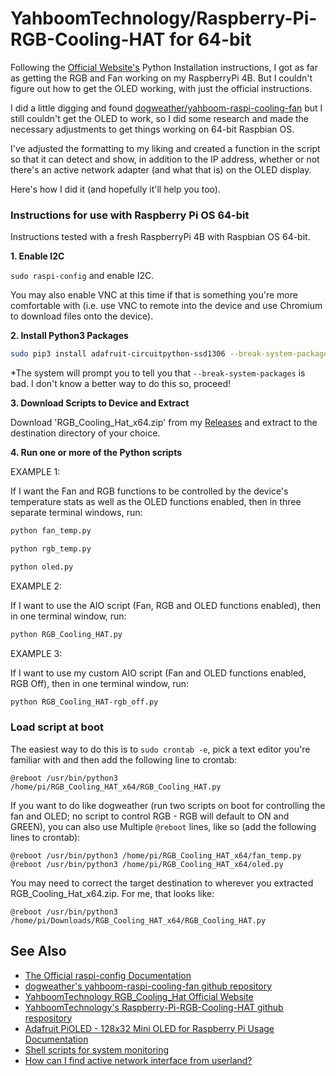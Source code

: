 # YahboomTechnology/Raspberry-Pi-RGB-Cooling-HAT for 64-bit

Following the [Official Website's](http://www.yahboom.net/study/RGB_Cooling_HAT) Python Installation instructions, I got as far as getting the RGB and Fan working on my RaspberryPi 4B. But I couldn't figure out how to get the OLED working, with just the official instructions. 

I did a little digging and found [dogweather/yahboom-raspi-cooling-fan](https://github.com/dogweather/yahboom-raspi-cooling-fan) but I still couldn't get the OLED to work, so I did some research and made the necessary adjustments to get things working on 64-bit Raspbian OS.

I've adjusted the formatting to my liking and created a function in the script so that it can detect and show, in addition to the IP address, whether or not there's an active network adapter (and what that is) on the OLED display.

Here's how I did it (and hopefully it'll help you too).

### Instructions for use with Raspberry Pi OS 64-bit
Instructions tested with a fresh RaspberryPi 4B with Raspbian OS 64-bit.

**1. Enable I2C**

`sudo raspi-config` and enable I2C. 

You may also enable VNC at this time if that is something you're more comfortable with (i.e. use VNC to remote into the device and use Chromium to download files onto the device).

**2. Install Python3 Packages**

```bash
sudo pip3 install adafruit-circuitpython-ssd1306 --break-system-packages
```
*The system will prompt you to tell you that `--break-system-packages` is bad. I don't know a better way to do this so, proceed!

**3. Download Scripts to Device and Extract**

Download 'RGB_Cooling_Hat_x64.zip' from my [Releases](https://github.com/dotzeno/yahboom-raspi-cooling-fan/releases/download/v0.1/RGB_Cooling_HAT_x64.zip) and extract to the destination directory of your choice.

**4. Run one or more of the Python scripts**

EXAMPLE 1:

If I want the Fan and RGB functions to be controlled by the device's temperature stats as well as the OLED functions enabled, then in three separate terminal windows, run:

```bash
python fan_temp.py
```

```bash
python rgb_temp.py
```

```bash
python oled.py
```

EXAMPLE 2:

If I want to use the AIO script (Fan, RGB and OLED functions enabled), then in one terminal window, run:

```bash
python RGB_Cooling_HAT.py
```

EXAMPLE 3:

If I want to use my custom AIO script (Fan and OLED functions enabled, RGB Off), then in one terminal window, run:

```bash
python RGB_Cooling_HAT-rgb_off.py
```

### Load script at boot

The easiest way to do this is to `sudo crontab -e`, pick a text editor you're familiar with and then add the following line to crontab:

```
@reboot /usr/bin/python3 /home/pi/RGB_Cooling_HAT_x64/RGB_Cooling_HAT.py
```

If you want to do like dogweather (run two scripts on boot for controlling the fan and OLED; no script to control RGB - RGB will default to ON and GREEN), you can also use Multiple `@reboot` lines, like so (add the following lines to crontab):

```
@reboot /usr/bin/python3 /home/pi/RGB_Cooling_HAT_x64/fan_temp.py
@reboot /usr/bin/python3 /home/pi/RGB_Cooling_HAT_x64/oled.py
```
You may need to correct the target destination to wherever you extracted RGB_Cooling_Hat_x64.zip. For me, that looks like:

```
@reboot /usr/bin/python3 /home/pi/Downloads/RGB_Cooling_HAT_x64/RGB_Cooling_HAT.py
```


See Also
--------

* [The Official raspi-config Documentation](https://www.raspberrypi.org/documentation/configuration/raspi-config.md)
* [dogweather's yahboom-raspi-cooling-fan github repository](https://github.com/dogweather/yahboom-raspi-cooling-fan)
* [YahboomTechnology RGB_Cooling_Hat Official Website](http://www.yahboom.net/study/RGB_Cooling_HAT)
* [YahboomTechnology's Raspberry-Pi-RGB-Cooling-HAT github respository](https://github.com/YahboomTechnology/Raspberry-Pi-RGB-Cooling-HAT)
* [Adafruit PiOLED - 128x32 Mini OLED for Raspberry Pi Usage Documentation](https://learn.adafruit.com/adafruit-pioled-128x32-mini-oled-for-raspberry-pi/usage)
* [Shell scripts for system monitoring](https://unix.stackexchange.com/questions/119126/command-to-display-memory-usage-disk-usage-and-cpu-load)
* [How can I find active network interface from userland?](https://unix.stackexchange.com/questions/347046/how-can-i-find-active-network-interface-from-userland)
